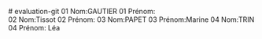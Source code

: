 ﻿﻿# evaluation-git 
01 Nom:GAUTIER
01 Prénom:  
02 Nom:Tissot
02 Prénom:
03 Nom:PAPET
03 Prénom:Marine
04 Nom:TRIN
04 Prénom: Léa


